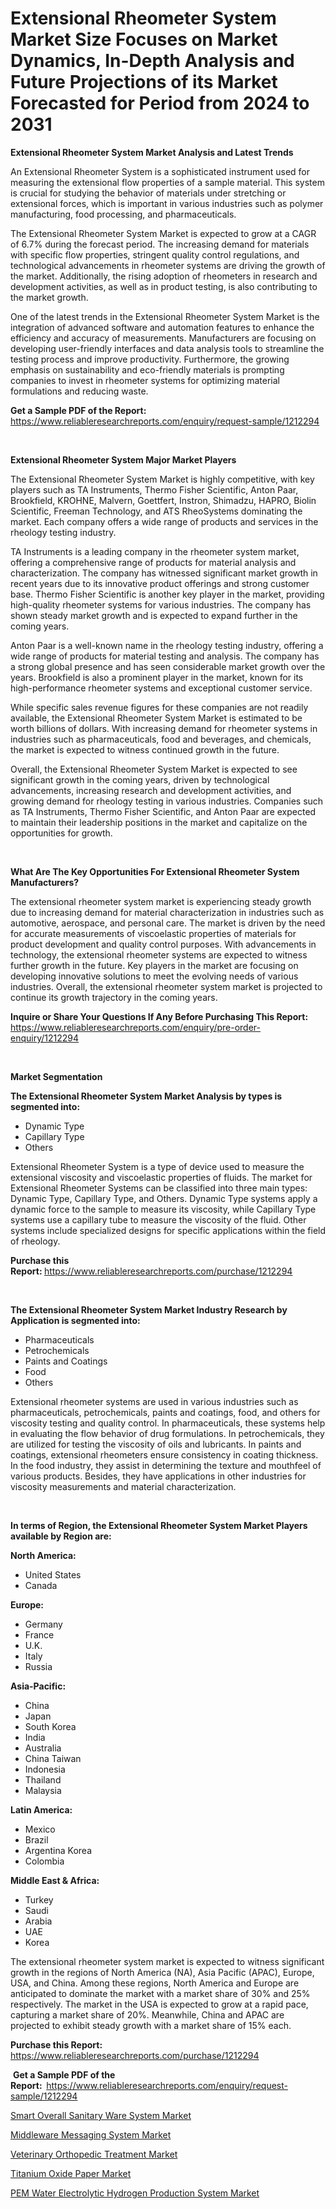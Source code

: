 <p><h1>Extensional Rheometer System Market Size Focuses on Market Dynamics, In-Depth Analysis and Future Projections of its Market Forecasted for Period from 2024 to 2031</h1></p><p><strong>Extensional Rheometer System Market Analysis and Latest Trends</strong></p>
<p><p>An Extensional Rheometer System is a sophisticated instrument used for measuring the extensional flow properties of a sample material. This system is crucial for studying the behavior of materials under stretching or extensional forces, which is important in various industries such as polymer manufacturing, food processing, and pharmaceuticals.</p><p>The Extensional Rheometer System Market is expected to grow at a CAGR of 6.7% during the forecast period. The increasing demand for materials with specific flow properties, stringent quality control regulations, and technological advancements in rheometer systems are driving the growth of the market. Additionally, the rising adoption of rheometers in research and development activities, as well as in product testing, is also contributing to the market growth.</p><p>One of the latest trends in the Extensional Rheometer System Market is the integration of advanced software and automation features to enhance the efficiency and accuracy of measurements. Manufacturers are focusing on developing user-friendly interfaces and data analysis tools to streamline the testing process and improve productivity. Furthermore, the growing emphasis on sustainability and eco-friendly materials is prompting companies to invest in rheometer systems for optimizing material formulations and reducing waste.</p></p>
<p><strong>Get a Sample PDF of the Report:&nbsp;</strong> <a href="https://www.reliableresearchreports.com/enquiry/request-sample/1212294">https://www.reliableresearchreports.com/enquiry/request-sample/1212294</a></p>
<p>&nbsp;</p>
<p><strong>Extensional Rheometer System Major Market Players</strong></p>
<p><p>The Extensional Rheometer System Market is highly competitive, with key players such as TA Instruments, Thermo Fisher Scientific, Anton Paar, Brookfield, KROHNE, Malvern, Goettfert, Instron, Shimadzu, HAPRO, Biolin Scientific, Freeman Technology, and ATS RheoSystems dominating the market. Each company offers a wide range of products and services in the rheology testing industry.</p><p>TA Instruments is a leading company in the rheometer system market, offering a comprehensive range of products for material analysis and characterization. The company has witnessed significant market growth in recent years due to its innovative product offerings and strong customer base. Thermo Fisher Scientific is another key player in the market, providing high-quality rheometer systems for various industries. The company has shown steady market growth and is expected to expand further in the coming years.</p><p>Anton Paar is a well-known name in the rheology testing industry, offering a wide range of products for material testing and analysis. The company has a strong global presence and has seen considerable market growth over the years. Brookfield is also a prominent player in the market, known for its high-performance rheometer systems and exceptional customer service.</p><p>While specific sales revenue figures for these companies are not readily available, the Extensional Rheometer System Market is estimated to be worth billions of dollars. With increasing demand for rheometer systems in industries such as pharmaceuticals, food and beverages, and chemicals, the market is expected to witness continued growth in the future.</p><p>Overall, the Extensional Rheometer System Market is expected to see significant growth in the coming years, driven by technological advancements, increasing research and development activities, and growing demand for rheology testing in various industries. Companies such as TA Instruments, Thermo Fisher Scientific, and Anton Paar are expected to maintain their leadership positions in the market and capitalize on the opportunities for growth.</p></p>
<p>&nbsp;</p>
<p><strong>What Are The Key Opportunities For Extensional Rheometer System Manufacturers?</strong></p>
<p><p>The extensional rheometer system market is experiencing steady growth due to increasing demand for material characterization in industries such as automotive, aerospace, and personal care. The market is driven by the need for accurate measurements of viscoelastic properties of materials for product development and quality control purposes. With advancements in technology, the extensional rheometer systems are expected to witness further growth in the future. Key players in the market are focusing on developing innovative solutions to meet the evolving needs of various industries. Overall, the extensional rheometer system market is projected to continue its growth trajectory in the coming years.</p></p>
<p><strong>Inquire or Share Your Questions If Any Before Purchasing This Report:</strong> <a href="https://www.reliableresearchreports.com/enquiry/pre-order-enquiry/1212294">https://www.reliableresearchreports.com/enquiry/pre-order-enquiry/1212294</a></p>
<p>&nbsp;</p>
<p><strong>Market Segmentation</strong></p>
<p><strong>The Extensional Rheometer System Market Analysis by types is segmented into:</strong></p>
<p><ul><li>Dynamic Type</li><li>Capillary Type</li><li>Others</li></ul></p>
<p><p>Extensional Rheometer System is a type of device used to measure the extensional viscosity and viscoelastic properties of fluids. The market for Extensional Rheometer Systems can be classified into three main types: Dynamic Type, Capillary Type, and Others. Dynamic Type systems apply a dynamic force to the sample to measure its viscosity, while Capillary Type systems use a capillary tube to measure the viscosity of the fluid. Other systems include specialized designs for specific applications within the field of rheology.</p></p>
<p><strong>Purchase this Report:&nbsp;</strong><a href="https://www.reliableresearchreports.com/purchase/1212294">https://www.reliableresearchreports.com/purchase/1212294</a></p>
<p>&nbsp;</p>
<p><strong>The Extensional Rheometer System Market Industry Research by Application is segmented into:</strong></p>
<p><ul><li>Pharmaceuticals</li><li>Petrochemicals</li><li>Paints and Coatings</li><li>Food</li><li>Others</li></ul></p>
<p><p>Extensional rheometer systems are used in various industries such as pharmaceuticals, petrochemicals, paints and coatings, food, and others for viscosity testing and quality control. In pharmaceuticals, these systems help in evaluating the flow behavior of drug formulations. In petrochemicals, they are utilized for testing the viscosity of oils and lubricants. In paints and coatings, extensional rheometers ensure consistency in coating thickness. In the food industry, they assist in determining the texture and mouthfeel of various products. Besides, they have applications in other industries for viscosity measurements and material characterization.</p></p>
<p>&nbsp;</p>
<p><strong>In terms of Region, the Extensional Rheometer System Market Players available by Region are:</strong></p>
<p>
    <p> <strong> North America: </strong>
        <ul>
            <li>United States</li>
            <li>Canada</li>
        </ul>
        </p> 
    <p> <strong> Europe: </strong>
        <ul>
            <li>Germany</li>
            <li>France</li>
            <li>U.K.</li>
            <li>Italy</li>
            <li>Russia</li>
        </ul>
        </p> 
    <p> <strong> Asia-Pacific: </strong>
        <ul>
            <li>China</li>
            <li>Japan</li>
            <li>South Korea</li>
            <li>India</li>
            <li>Australia</li>
            <li>China Taiwan</li>
            <li>Indonesia</li>
            <li>Thailand</li>
            <li>Malaysia</li>
        </ul>
        </p> 
    <p> <strong> Latin America: </strong>
        <ul>
            <li>Mexico</li>
            <li>Brazil</li>
            <li>Argentina Korea</li>
            <li>Colombia</li>
        </ul>
        </p> 
    <p> <strong> Middle East & Africa: </strong>
        <ul>
            <li>Turkey</li>
            <li>Saudi</li>
            <li>Arabia</li>
            <li>UAE</li>
            <li>Korea</li>
        </ul>
    </p>
    </p>
<p><p>The extensional rheometer system market is expected to witness significant growth in the regions of North America (NA), Asia Pacific (APAC), Europe, USA, and China. Among these regions, North America and Europe are anticipated to dominate the market with a market share of 30% and 25% respectively. The market in the USA is expected to grow at a rapid pace, capturing a market share of 20%. Meanwhile, China and APAC are projected to exhibit steady growth with a market share of 15% each.</p></p>
<p><strong>Purchase this Report: </strong><a href="https://www.reliableresearchreports.com/purchase/1212294">https://www.reliableresearchreports.com/purchase/1212294</a></p>
<p>&nbsp;<strong>Get a Sample PDF of the Report:&nbsp;&nbsp;</strong><a href="https://www.reliableresearchreports.com/enquiry/request-sample/1212294">https://www.reliableresearchreports.com/enquiry/request-sample/1212294</a></p>
<p><strong></strong></p>
<p><p><a href="https://github.com/edytherolanlouisejk1miz0wig/Market-Research-Report-List-1/blob/main/smart-overall-sanitary-ware-system-market.md">Smart Overall Sanitary Ware System Market</a></p><p><a href="https://medium.com/@debramedina73/middleware-messaging-system-market-exploring-market-share-market-trends-and-future-growth-75364eb165e9">Middleware Messaging System Market</a></p><p><a href="https://medium.com/@debramedina73/veterinary-orthopedic-treatment-market-trends-forecast-and-competitive-analysis-to-2031-7f8ada82e65d">Veterinary Orthopedic Treatment Market</a></p><p><a href="https://issuu.com/reportprime-2/docs/titanium-oxide-paper-market-size-2030.pptx">Titanium Oxide Paper Market</a></p><p><a href="https://issuu.com/reportprime-2/docs/pem-water-electrolytic-hydrogen-production-system-">PEM Water Electrolytic Hydrogen Production System Market</a></p></p>